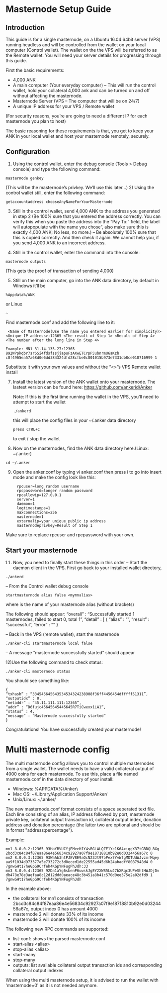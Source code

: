 Masternode Setup Guide
=======================
## Introduction ##

This guide is for a single masternode, on a Ubuntu 16.04 64bit server (VPS) running headless and will be controlled from the wallet on your local computer (Control wallet). The wallet on the the VPS will be referred to as the Remote wallet.
You will need your server details for progressing through this guide.

First the basic requirements:

 * 4,000 ANK
 * A main computer (Your everyday computer) – This will run the control wallet, hold your collateral 4,000 ank and can be turned on and off without affecting the masternode.
 * Masternode Server (VPS – The computer that will be on 24/7)
 * A unique IP address for your VPS / Remote wallet

(For security reasons, you’re are going to need a different IP for each masternode you plan to host)

The basic reasoning for these requirements is that, you get to keep your ANK in your local wallet and host your masternode remotely, securely.
## Configuration ##


1) Using the control wallet, enter the debug console (Tools > Debug console) and type the following command:
```
masternode genkey
```
 (This will be the masternode’s privkey. We’ll use this later…)
2) Using the control wallet still, enter the following command:
```
getaccountaddress chooseAnyNameForYourMasternode
```
3) Still in the control wallet, send 4,000 ANK to the address you generated in step 2 (Be 100% sure that you entered the address correctly. You can verify this when you paste the address into the “Pay To:” field, the label will autopopulate with the name you chose”, also make sure this is exactly 4,000 ANK; No less, no more.)
– Be absolutely 100% sure that this is copied correctly. And then check it again. We cannot help you, if you send 4,000 ANK to an incorrect address.

4) Still in the control wallet, enter the command into the console:
```
masternode outputs
```
 (This gets the proof of transaction of sending 4,000)

5) Still on the main computer, go into the ANK data directory, by default in Windows it’ll be
```
%Appdata%/ANK
```
or Linux
```
~
```

Find masternode.conf and add the following line to it:
```
 <Name of Masternode(Use the name you entered earlier for simplicity)> <Unique IP address>:12365 <The result of Step 1> <Result of Step 4> <The number after the long line in Step 4>
```
```
Example: MN1 31.14.135.27:12365 892WPpkqbr7sr6Si4fdsfssjjapuFzAXwETCrpPJubnrmU6aKzh c8f4965ea57a68d0e6dd384324dfd28cfbe0c801015b973e7331db8ce018716999 1
```
Substitute it with your own values and without the “<>”s
VPS Remote wallet install

7) Install the latest version of the ANK wallet onto your masternode. The lastest version can be found here: https://github.com/ankerid/Anker

    Note: If this is the first time running the wallet in the VPS, you’ll need to attempt to start the wallet 
    ```
    ./ankerd
    ```
     this will place the config files in your ~/.anker data directory
    ```
    press CTRL+C
    ```
    to exit / stop the wallet

8) Now on the masternodes, find the ANK data directory here.(Linux: ~/.anker)
```
cd ~/.anker
```
9) Open the anker.conf by typing 
vi anker.conf
 then press i to go into insert mode and make the config look like this:
```
     rpcuser=long random username
     rpcpassword=longer random password
     rpcallowip=127.0.0.1
     server=1
     daemon=1
     logtimestamps=1
     maxconnections=256
     masternode=1
     externalip=your unique public ip address
     masternodeprivkey=Result of Step 1
```
Make sure to replace rpcuser and rpcpassword with your own.

## Start your masternode ##

11) Now, you need to finally start these things in this order
– Start the daemon client in the VPS. First go back to your installed wallet directory, 
```
./ankerd
```
– From the Control wallet debug console
```
startmasternode alias false <mymnalias>
```
where <mymnalias> is the name of your masternode alias (without brackets)

The following should appear:
    “overall” : “Successfully started 1 masternodes, failed to start 0, total 1”,
    “detail” : [
    {
    “alias” : “<mymnalias>”,
    “result” : “successful”,
    “error” : “”
    }

– Back in the VPS (remote wallet), start the masternode
```
./anker-cli startmasternode local false
```
– A message “masternode successfully started” should appear

12)Use the following command to check status:
```
./anker-cli masternode status
```
You should see something like:

    {
    “txhash” : “334545645643534534324238908f36ff4456454dfffff51311”,
    “outputidx” : 0,
    “netaddr” : “45.11.111.111:12365”,
    “addr” : “D6fujc45645645445645R7TiCwexx1LA1”,
    “status” : 4,
    “message” : “Masternode successfully started”
    }

Congratulations! You have successfully created your masternode!


Multi masternode config
=======================

The multi masternode config allows you to control multiple masternodes from a single wallet. The wallet needs to have a valid collateral output of 4000 coins for each masternode. To use this, place a file named masternode.conf in the data directory of your install:
 * Windows: %APPDATA%\Anker\
 * Mac OS: ~/Library/Application Support/Anker/
 * Unix/Linux: ~/.anker/

The new masternode.conf format consists of a space seperated text file. Each line consisting of an alias, IP address followed by port, masternode private key, collateral output transaction id, collateral output index, donation address and donation percentage (the latter two are optional and should be in format "address:percentage").

Example:
```
mn1 8.0.0.2:12365 93HaYBVUCYjEMeeH1Y4sBGLALQZE1Yc1K64xiqgX37tGBDQL8Xg 2bcd3c84c84f87eaa86e4e56834c92927a07f9e18718810b92e0d0324456a67c 0
mn2 8.0.0.3:12365 93WaAb3htPJEV8E9aQcN23Jt97bPex7YvWfgMDTUdWJvzmrMqey aa9f1034d973377a5e733272c3d0eced1de22555ad45d6b24abadff8087948d4 0 7gnwGHt17heGpG9Crfeh4KGpYNFugPhJdh:33
mn3 8.0.0.4:12365 92Da1aYg6sbenP6uwskJgEY2XWB5LwJ7bXRqc3UPeShtHWJDjDv db478e78e3aefaa8c12d12ddd0aeace48c3b451a8b41c570d0ee375e2a02dfd9 1 7gnwGHt17heGpG9Crfeh4KGpYNFugPhJdh
```

In the example above:
* the collateral for mn1 consists of transaction 2bcd3c84c84f87eaa86e4e56834c92927a07f9e18718810b92e0d0324456a67c, output index 0 has amount 4000
* masternode 2 will donate 33% of its income
* masternode 3 will donate 100% of its income


The following new RPC commands are supported:
* list-conf: shows the parsed masternode.conf
* start-alias \<alias\>
* stop-alias \<alias\>
* start-many
* stop-many
* outputs: list available collateral output transaction ids and corresponding collateral output indexes

When using the multi masternode setup, it is advised to run the wallet with 'masternode=0' as it is not needed anymore.
